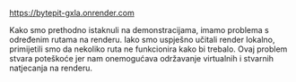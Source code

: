https://bytepit-gxla.onrender.com

Kako smo prethodno istaknuli na demonstracijama, imamo problema s određenim rutama na renderu. Iako smo uspješno učitali render lokalno, primijetili smo da nekoliko ruta ne funkcionira kako bi trebalo. Ovaj problem stvara poteškoće jer nam onemogućava održavanje virtualnih i stvarnih natjecanja na renderu.
